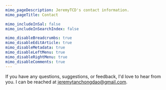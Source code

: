 ```yaml
---
mimo_pageDescription: JeremyTCD's contact information.
mimo_pageTitle: Contact

mimo_includeInSal: false
mimo_includeInSearchIndex: false

mimo_disableBreadcrumbs: true
mimo_disableEditArticle: true
mimo_disableMetadata: true
mimo_disableLeftMenu: true
mimo_disableRightMenu: true
mimo_disableComments: true
---
```


If you have any questions, suggestions, or feedback, I'd love to hear from you. I can be reached at jeremytanchongdao@gmail.com.